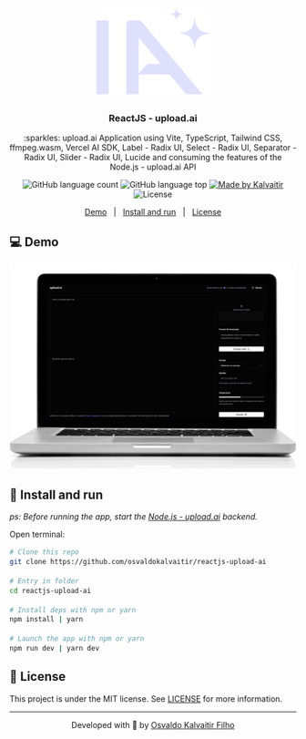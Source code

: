 <h1 align="center">
    <img src="/.github/assets/logo.svg"
    width="200px"
    alt="Logo" />
</h1>

<h3 align="center">
  ReactJS - upload.ai
</h3>

<p align="center">
  :sparkles: upload.ai Application using Vite, TypeScript, Tailwind CSS, ffmpeg.wasm, Vercel AI SDK, Label - Radix UI, Select - Radix UI, Separator - Radix UI, Slider - Radix UI, Lucide and consuming the features of the Node.js - upload.ai API
</p>

<p align="center">
  <img alt="GitHub language count" src="https://img.shields.io/github/languages/count/osvaldokalvaitir/reactjs-upload-ai.svg?color=00A83A">

  <img alt="GitHub language top" src="https://img.shields.io/github/languages/top/osvaldokalvaitir/reactjs-upload-ai.svg?color=00A83A">

  <a href="https://kalvaitir.com/">
    <img alt="Made by Kalvaitir" src="https://img.shields.io/badge/made%20by-Kalvaitir-00A83A">
  </a>

  <img alt="License" src="https://img.shields.io/badge/license-MIT-00A83A">
</p>

<p align="center">
  <a href="#computer-demo">Demo</a>&nbsp;&nbsp;&nbsp;|&nbsp;&nbsp;&nbsp;<a href="#wrench-install-and-run">Install and run</a>&nbsp;&nbsp;&nbsp;|&nbsp;&nbsp;&nbsp;<a href="#memo-license">License</a>
</p>

## :computer: Demo

![Demo](/.github/assets/demo.gif)

## :wrench: Install and run

_ps: Before running the app, start the [Node.js - upload.ai](https://github.com/osvaldokalvaitir/nodejs-upload-ai) backend._

Open terminal:

```sh
# Clone this repo
git clone https://github.com/osvaldokalvaitir/reactjs-upload-ai

# Entry in folder
cd reactjs-upload-ai

# Install deps with npm or yarn
npm install | yarn

# Launch the app with npm or yarn
npm run dev | yarn dev
```

## :memo: License

This project is under the MIT license. See [LICENSE](/LICENSE) for more information.

---

<p align="center">
Developed with 💚 by <a href="https://www.linkedin.com/in/osvaldokalvaitir">Osvaldo Kalvaitir Filho</a>
</p>
